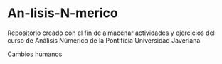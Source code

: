 # An-lisis-N-merico
Repositorio creado con el fin de almacenar actividades y ejercicios del curso de Análisis Númerico de la Pontificia Universidad Javeriana

Cambios humanos

